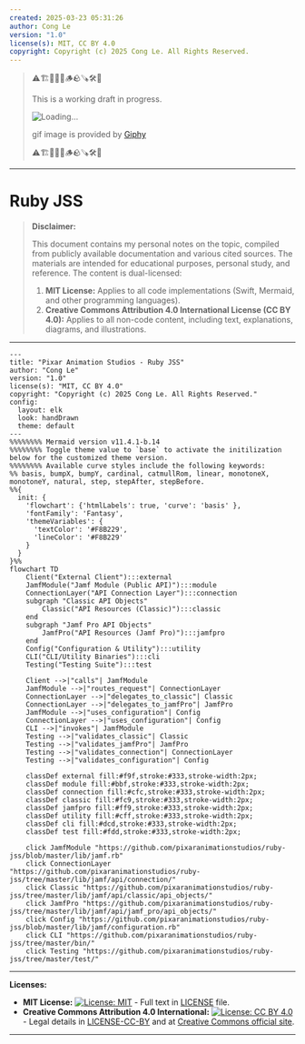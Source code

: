 ```yaml
---
created: 2025-03-23 05:31:26
author: Cong Le
version: "1.0"
license(s): MIT, CC BY 4.0
copyright: Copyright (c) 2025 Cong Le. All Rights Reserved.
---
```



> ⚠️🏗️🚧🦺🧱🪵🪨🪚🛠️👷
> 
> This is a working draft in progress.
> 
> ![Loading...](https://media1.giphy.com/media/v1.Y2lkPTc5MGI3NjExaTd0c2ViMWtjbjk5M3Z2Z3lidzBnMDI5NThsaWFjY2x2OHBrNXlrayZlcD12MV9pbnRlcm5hbF9naWZfYnlfaWQmY3Q9Zw/Fym9SnfzD2cve/giphy.gif)
> 
> gif image is provided by [Giphy](https://giphy.com)
> 
> ⚠️🏗️🚧🦺🧱🪵🪨🪚🛠️👷

----


# Ruby JSS
> **Disclaimer:**
>
> This document contains my personal notes on the topic,
> compiled from publicly available documentation and various cited sources.
> The materials are intended for educational purposes, personal study, and reference.
> The content is dual-licensed:
> 1. **MIT License:** Applies to all code implementations (Swift, Mermaid, and other programming languages).
> 2. **Creative Commons Attribution 4.0 International License (CC BY 4.0):** Applies to all non-code content, including text, explanations, diagrams, and illustrations.
---


```mermaid
---
title: "Pixar Animation Studios - Ruby JSS"
author: "Cong Le"
version: "1.0"
license(s): "MIT, CC BY 4.0"
copyright: "Copyright (c) 2025 Cong Le. All Rights Reserved."
config:
  layout: elk
  look: handDrawn
  theme: default
---
%%%%%%%% Mermaid version v11.4.1-b.14
%%%%%%%% Toggle theme value to `base` to activate the initilization below for the customized theme version.
%%%%%%%% Available curve styles include the following keywords:
%% basis, bumpX, bumpY, cardinal, catmullRom, linear, monotoneX, monotoneY, natural, step, stepAfter, stepBefore.
%%{
  init: {
    'flowchart': {'htmlLabels': true, 'curve': 'basis' },
    'fontFamily': 'Fantasy',
    'themeVariables': {
      'textColor': '#F8B229',
      'lineColor': '#F8B229'
    }
  }
}%%
flowchart TD
    Client("External Client"):::external
    JamfModule("Jamf Module (Public API)"):::module
    ConnectionLayer("API Connection Layer"):::connection
    subgraph "Classic API Objects"
        Classic("API Resources (Classic)"):::classic
    end
    subgraph "Jamf Pro API Objects"
        JamfPro("API Resources (Jamf Pro)"):::jamfpro
    end
    Config("Configuration & Utility"):::utility
    CLI("CLI/Utility Binaries"):::cli
    Testing("Testing Suite"):::test

    Client -->|"calls"| JamfModule
    JamfModule -->|"routes_request"| ConnectionLayer
    ConnectionLayer -->|"delegates_to_classic"| Classic
    ConnectionLayer -->|"delegates_to_jamfPro"| JamfPro
    JamfModule -->|"uses_configuration"| Config
    ConnectionLayer -->|"uses_configuration"| Config
    CLI -->|"invokes"| JamfModule
    Testing -->|"validates_classic"| Classic
    Testing -->|"validates_jamfPro"| JamfPro
    Testing -->|"validates_connection"| ConnectionLayer
    Testing -->|"validates_configuration"| Config

    classDef external fill:#f9f,stroke:#333,stroke-width:2px;
    classDef module fill:#bbf,stroke:#333,stroke-width:2px;
    classDef connection fill:#cfc,stroke:#333,stroke-width:2px;
    classDef classic fill:#fc9,stroke:#333,stroke-width:2px;
    classDef jamfpro fill:#ff9,stroke:#333,stroke-width:2px;
    classDef utility fill:#cff,stroke:#333,stroke-width:2px;
    classDef cli fill:#dcd,stroke:#333,stroke-width:2px;
    classDef test fill:#fdd,stroke:#333,stroke-width:2px;

    click JamfModule "https://github.com/pixaranimationstudios/ruby-jss/blob/master/lib/jamf.rb"
    click ConnectionLayer "https://github.com/pixaranimationstudios/ruby-jss/tree/master/lib/jamf/api/connection/"
    click Classic "https://github.com/pixaranimationstudios/ruby-jss/tree/master/lib/jamf/api/classic/api_objects/"
    click JamfPro "https://github.com/pixaranimationstudios/ruby-jss/tree/master/lib/jamf/api/jamf_pro/api_objects/"
    click Config "https://github.com/pixaranimationstudios/ruby-jss/blob/master/lib/jamf/configuration.rb"
    click CLI "https://github.com/pixaranimationstudios/ruby-jss/tree/master/bin/"
    click Testing "https://github.com/pixaranimationstudios/ruby-jss/tree/master/test/"

```





---
**Licenses:**

- **MIT License:**  [![License: MIT](https://img.shields.io/badge/License-MIT-yellow.svg)](LICENSE) - Full text in [LICENSE](LICENSE) file.
- **Creative Commons Attribution 4.0 International:** [![License: CC BY 4.0](https://licensebuttons.net/l/by/4.0/88x31.png)](LICENSE-CC-BY) - Legal details in [LICENSE-CC-BY](LICENSE-CC-BY) and at [Creative Commons official site](http://creativecommons.org/licenses/by/4.0/).

---
